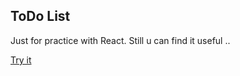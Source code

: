 ## ToDo List

Just for practice with React. Still u can find it useful ..

[Try it](https://mopcweb.github.io/ToDo-List/)
